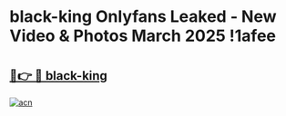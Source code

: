 # black-king Onlyfans Leaked - New Video & Photos March 2025 !1afee

# <h2><a href="https://clh1ve.iuczelnia.edu.pl?title=black-king&ref=1afee">🔗👉 🔴 black-king</a></h2>

[![acn](https://github.com/user-attachments/assets/0f9c940e-d8b0-45ae-aac7-cd30a18b3e1c)](https://clh1ve.iuczelnia.edu.pl?title=black-king&ref=1afee)

